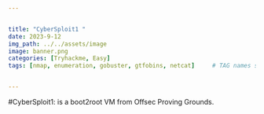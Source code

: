 ```yaml
---


title: "CyberSploit1 "
date: 2023-9-12 
img_path: ../../assets/image
image: banner.png
categories: [Tryhackme, Easy]
tags: [nmap, enumeration, gobuster, gtfobins, netcat]     # TAG names should always be lowercase


---
```



#CyberSploit1: is a boot2root VM from Offsec Proving Grounds.
